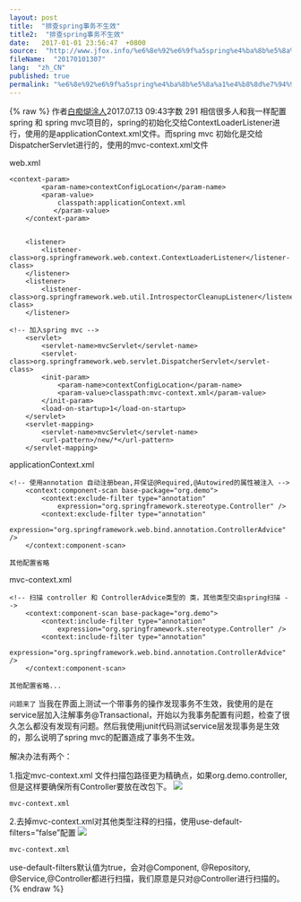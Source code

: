 ```yaml
---
layout: post
title:  "排查spring事务不生效"
title2:  "排查spring事务不生效"
date:   2017-01-01 23:56:47  +0800
source:  "http://www.jfox.info/%e6%8e%92%e6%9f%a5spring%e4%ba%8b%e5%8a%a1%e4%b8%8d%e7%94%9f%e6%95%88.html"
fileName:  "20170101307"
lang:  "zh_CN"
published: true
permalink: "%e6%8e%92%e6%9f%a5spring%e4%ba%8b%e5%8a%a1%e4%b8%8d%e7%94%9f%e6%95%88.html"
---
```

{% raw %}
作者[白痴煳涂人](/u/996e6bfb5344)2017.07.13 09:43字数 291
相信很多人和我一样配置spring 和 spring mvc项目的，spring的初始化交给ContextLoaderListener进行，使用的是applicationContext.xml文件。而spring mvc 初始化是交给DispatcherServlet进行的，使用的mvc-context.xml文件

web.xml

    <context-param>
            <param-name>contextConfigLocation</param-name>
            <param-value>
                classpath:applicationContext.xml
               </param-value>
        </context-param>
    
    
        <listener>
            <listener-class>org.springframework.web.context.ContextLoaderListener</listener-class>
        </listener>
        <listener>
            <listener-class>org.springframework.web.util.IntrospectorCleanupListener</listener-class>
        </listener>
    
    <!-- 加入spring mvc -->
        <servlet>
            <servlet-name>mvcServlet</servlet-name>
            <servlet-class>org.springframework.web.servlet.DispatcherServlet</servlet-class>
            <init-param>
                <param-name>contextConfigLocation</param-name>
                <param-value>classpath:mvc-context.xml</param-value>
            </init-param>
            <load-on-startup>1</load-on-startup>
        </servlet>
        <servlet-mapping>
            <servlet-name>mvcServlet</servlet-name>
            <url-pattern>/new/*</url-pattern>
        </servlet-mapping>

applicationContext.xml

    <!-- 使用annotation 自动注册bean,并保证@Required,@Autowired的属性被注入 -->
        <context:component-scan base-package="org.demo">
            <context:exclude-filter type="annotation"
                expression="org.springframework.stereotype.Controller" />
            <context:exclude-filter type="annotation"
                expression="org.springframework.web.bind.annotation.ControllerAdvice" />
        </context:component-scan>
    
    其他配置省略

mvc-context.xml

    <!-- 扫描 controller 和 ControllerAdvice类型的 类，其他类型交由spring扫描 -->
        <context:component-scan base-package="org.demo">
            <context:include-filter type="annotation"
                expression="org.springframework.stereotype.Controller" />
            <context:include-filter type="annotation"
                expression="org.springframework.web.bind.annotation.ControllerAdvice" />
        </context:component-scan>
    
    其他配置省略...

`问题来了`
当我在界面上测试一个带事务的操作发现事务不生效，我使用的是在service层加入注解事务@Transactional，开始以为我事务配置有问题，检查了很久怎么都没有发现有问题。然后我使用junit代码测试service层发现事务是生效的，那么说明了spring mvc的配置造成了事务不生效。

解决办法有两个：

1.指定mvc-context.xml 文件扫描包路径更为精确点，如果org.demo.controller,但是这样要确保所有Controller要放在改包下。
![](27c9e8b.png) 
  
    mvc-context.xml 
   
  
 
2.去掉mvc-context.xml对其他类型注释的扫描，使用use-default-filters=”false”配置
![](cb84a72.png) 
  
    mvc-context.xml 
   
  
 
use-default-filters默认值为true，会对@Component, @Repository, @Service,@Controller都进行扫描，我们原意是只对@Controller进行扫描的。
{% endraw %}
